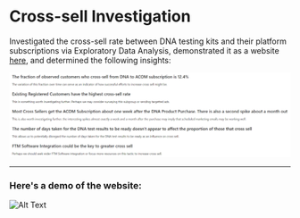 # Cross-sell Investigation 

Investigated the cross-sell rate between DNA testing kits and their platform subscriptions via Exploratory Data Analysis, demonstrated it as a website <a href="https://htmlpreview.github.io/?https://raw.githubusercontent.com/harishasan001/cross-sell-investigation/main/cross%20sell%20investigation.html">here</a>, and determined the following insights:

![alt text](conclusion_EDA.PNG)

-----

### Here's a demo of the website:

![Alt Text](https://api.apify.com/v2/key-value-stores/gn89xrJe3gE0nhxGM/records/htmlpreview.github.io-scroll_original)
